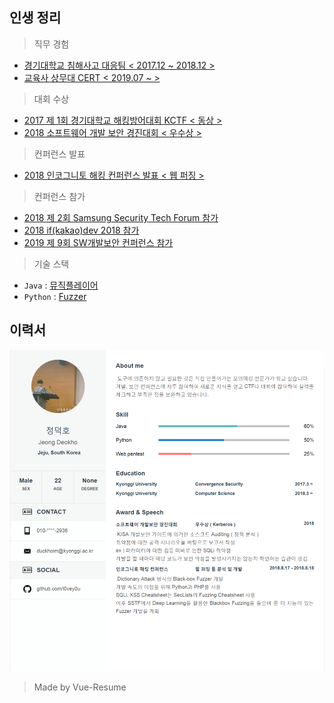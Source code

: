 ## 인생 정리
> 직무 경험
- [경기대학교 침해사고 대응팀 < 2017.12 ~ 2018.12 >](/src/experience/KyonggiUnivCert.md)
- [교육사 상무대 CERT < 2019.07 ~ >]()
> 대회 수상
- [2017 제 1회 경기대학교 해킹방어대회 KCTF < 동상 >](src/awards/KCTF.md)
- [2018 소프트웨어 개발 보안 경진대회 < 우수상 >](src/awards/%EC%86%8C%ED%94%84%ED%8A%B8%EC%9B%A8%EC%96%B4_%EA%B0%9C%EB%B0%9C%EB%B3%B4%EC%95%88_%EA%B2%BD%EC%A7%84%EB%8C%80%ED%9A%8C.md)
> 컨퍼런스 발표
- [2018 인코그니토 해킹 컨퍼런스 발표 < 웹 퍼징 >](src/conf/IncognitoHackingConference.md)
> 컨퍼런스 참가
- [2018 제 2회 Samsung Security Tech Forum 참가]()
- [2018 if(kakao)dev 2018 참가]()
- [2019 제 9회 SW개발보안 컨퍼런스 참가]()

> 기술 스택
- ```Java``` : [뮤직플레이어](src/techStack/JAVA/MusicPlayer.md)
- ```Python``` : [Fuzzer](src/techStack/Python/Fuzzer.md)
## 이력서
![](My_Resume.png)
> Made by Vue-Resume
